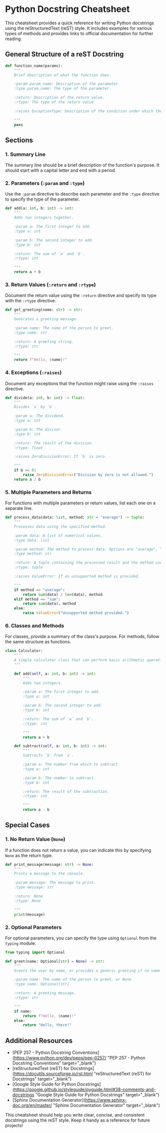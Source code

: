 
# Python Docstring Cheatsheet

This cheatsheet provides a quick reference for writing Python docstrings using the reStructuredText (reST) style. It includes examples for various types of methods and provides links to official documentation for further reading.

## General Structure of a reST Docstring

```python
def function_name(params):
    """
    Brief description of what the function does.

    :param param_name: Description of the parameter.
    :type param_name: The type of the parameter.

    :return: Description of the return value.
    :rtype: The type of the return value.

    :raises ExceptionType: Description of the condition under which the exception is raised.

    """
    pass
```

## Sections

### 1. Summary Line

The summary line should be a brief description of the function's purpose. It should start with a capital letter and end with a period.

### 2. Parameters (`:param` and `:type`)

Use the `:param` directive to describe each parameter and the `:type` directive to specify the type of the parameter.

```python
def add(a: int, b: int) -> int:
    """
    Adds two integers together.

    :param a: The first integer to add.
    :type a: int

    :param b: The second integer to add.
    :type b: int

    :return: The sum of `a` and `b`.
    :rtype: int

    """
    return a + b
```

### 3. Return Values (`:return` and `:rtype`)

Document the return value using the `:return` directive and specify its type with the `:rtype` directive.

```python
def get_greeting(name: str) -> str:
    """
    Generates a greeting message.

    :param name: The name of the person to greet.
    :type name: str

    :return: A greeting string.
    :rtype: str

    """
    return f"Hello, {name}!"
```

### 4. Exceptions (`:raises`)

Document any exceptions that the function might raise using the `:raises` directive.

```python
def divide(a: int, b: int) -> float:
    """
    Divides `a` by `b`.

    :param a: The dividend.
    :type a: int

    :param b: The divisor.
    :type b: int

    :return: The result of the division.
    :rtype: float

    :raises ZeroDivisionError: If `b` is zero.

    """
    if b == 0:
        raise ZeroDivisionError("Division by zero is not allowed.")
    return a / b
```

### 5. Multiple Parameters and Returns

For functions with multiple parameters or return values, list each one on a separate line.

```python
def process_data(data: list, method: str = "average") -> tuple:
    """
    Processes data using the specified method.

    :param data: A list of numerical values.
    :type data: list

    :param method: The method to process data. Options are "average", "sum". Defaults to "average".
    :type method: str

    :return: A tuple containing the processed result and the method used.
    :rtype: tuple

    :raises ValueError: If an unsupported method is provided.

    """
    if method == "average":
        return sum(data) / len(data), method
    elif method == "sum":
        return sum(data), method
    else:
        raise ValueError("Unsupported method provided.")
```

### 6. Classes and Methods

For classes, provide a summary of the class's purpose. For methods, follow the same structure as functions.

```python
class Calculator:
    """
    A simple calculator class that can perform basic arithmetic operations.
    """

    def add(self, a: int, b: int) -> int:
        """
        Adds two integers.

        :param a: The first integer to add.
        :type a: int

        :param b: The second integer to add.
        :type b: int

        :return: The sum of `a` and `b`.
        :rtype: int

        """
        return a + b

    def subtract(self, a: int, b: int) -> int:
        """
        Subtracts `b` from `a`.

        :param a: The number from which to subtract.
        :type a: int

        :param b: The number to subtract.
        :type b: int

        :return: The result of the subtraction.
        :rtype: int

        """
        return a - b
```

## Special Cases

### 1. No Return Value (`None`)

If a function does not return a value, you can indicate this by specifying `None` as the return type.

```python
def print_message(message: str) -> None:
    """
    Prints a message to the console.

    :param message: The message to print.
    :type message: str

    :return: None
    :rtype: None

    """
    print(message)
```

### 2. Optional Parameters

For optional parameters, you can specify the type using `Optional` from the `typing` module.

```python
from typing import Optional

def greet(name: Optional[str] = None) -> str:
    """
    Greets the user by name, or provides a generic greeting if no name is given.

    :param name: The name of the person to greet, or None.
    :type name: Optional[str]

    :return: A greeting message.
    :rtype: str

    """
    if name:
        return f"Hello, {name}!"
    else:
        return "Hello, there!"
```

## Additional Resources

- [PEP 257 - Python Docstring Conventions](https://www.python.org/dev/peps/pep-0257/ "PEP 257 - Python Docstring Conventions" target="_blank")
- [reStructuredText (reST) for Docstrings](https://docutils.sourceforge.io/rst.html "reStructuredText (reST) for Docstrings"  target="_blank")
- [Google Style Guide for Python Docstrings](https://google.github.io/styleguide/pyguide.html#38-comments-and-docstrings "Google Style Guide for Python Docstrings"  target="_blank")
- [Sphinx Documentation Generator](https://www.sphinx-doc.org/en/master/ "Sphinx Documentation Generator"  target="_blank")

This cheatsheet should help you write clear, concise, and consistent docstrings using the reST style. Keep it handy as a reference for future projects!
